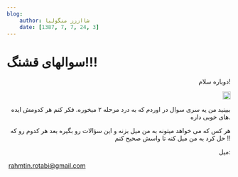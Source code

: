 ```yaml
---
blog:
    author: شااززز منگولیا
    date: [1387, 7, 7, 24, 3]
---
```

# سوالهاى قشنگ!!!

<div class="cnt">
<p align="right">دوباره سلام!</p>
<p align="right"><img height="18" src="http://blogfa.com/images/smileys/03.gif" width="18"/></p>
<p align="right">ببینید من یه سرى سوال در اوردم که به درد مرحله ۲ میخوره. فکر کنم هر کدومش ایده هاى خوبى داره.</p>
<p align="right">هر کس که مى خواهد میتونه به من میل بزنه و این سؤالات رو بگیره بعد هر کدوم رو که حل کرد به من میل کنه تا واسش صحیح کنم !!</p>
<p align="right">میل:</p><p> <a href="mailto:rahmtin.rotabi@gmail.com%D9%85%DB%8C%D9%84">rahmtin.rotabi@gmail.com</a></p>
</div>
